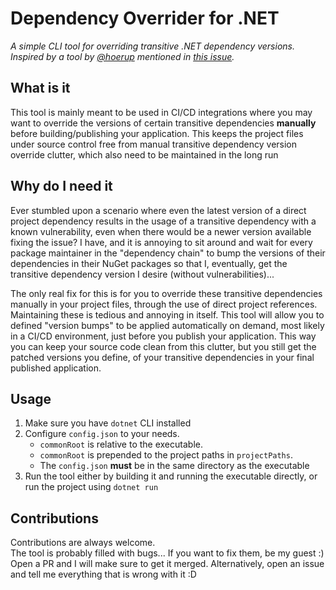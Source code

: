 # Dependency Overrider for .NET
_A simple CLI tool for overriding transitive .NET dependency versions._  
_Inspired by a tool by [@hoerup](https://github.com/hoerup) mentioned in [this issue](https://github.com/dotnet/runtime/issues/105028#issuecomment-2277941066)._

## What is it
This tool is mainly meant to be used in CI/CD integrations where you may want to override the versions of certain transitive dependencies **manually** before building/publishing your application. This keeps the project files under source control free from manual transitive dependency version override clutter, which also need to be maintained in the long run

## Why do I need it
Ever stumbled upon a scenario where even the latest version of a direct project dependency results in the usage of a transitive dependency with a known vulnerability, even when there would be a newer version available fixing the issue? I have, and it is annoying to sit around and wait for every package maintainer in the "dependency chain" to bump the versions of their dependencies in their NuGet packages so that I, eventually, get the transitive dependency version I desire (without vulnerabilities)...   

The only real fix for this is for you to override these transitive dependencies manually in your project files, through the use of direct project references. Maintaining these is tedious and annoying in itself. This tool will allow you to defined "version bumps" to be applied automatically on demand, most likely in a CI/CD environment, just before you publish your application. This way you can keep your source code clean from this clutter, but you still get the patched versions you define, of your transitive dependencies in your final published application.

## Usage
1. Make sure you have `dotnet` CLI installed
2. Configure `config.json` to your needs. 
    - `commonRoot` is relative to the executable. 
    - `commonRoot` is prepended to the project paths in `projectPaths`.
    - The `config.json` **must** be in the same directory as the executable
3. Run the tool either by building it and running the executable directly, or run the project using `dotnet run`


## Contributions
Contributions are always welcome.  
The tool is probably filled with bugs... If you want to fix them, be my guest :)   Open a PR and I will make sure to get it merged. Alternatively, open an issue and tell me everything that is wrong with it :D